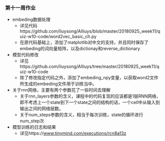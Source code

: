 ### 第十一周作业

- embeding数据处理
  - 详见代码https://github.com/liuysong/AIliuys/blob/master/20180925_week11/quiz-w10-code/word2vec_basic_ch.py
  - 在原代码基础上，添加了matplotlib对中文的支持，并且同时保存了embeding的词向量矩阵，以及dictionay和reverse_dictionary
- 模型代码修改
  - 详见https://github.com/liuysong/AIliuys/tree/master/20180925_week11/quiz-w10-code
  - 除了修改指定代码之外，添加了embeding_npy变量，以获取word2文件所生成的embeding文件用于训练当中。
- 关于rnn网络，主要有两个参数花了一些时间去理解
  - 关于rnn_layers参数的含义，课程中的代码复现的应该都是1层RNN网络，即不考虑上一个state到下一个state之间的结构的话，一个cell中从输入到输出之间的网络层数。
  - 关于num_steps参数的含义，相当于每次训练，state的循环进行num_step次
- 模型训练的日志和结果
  - 详见https://www.tinymind.com/executions/rcn8a13z
